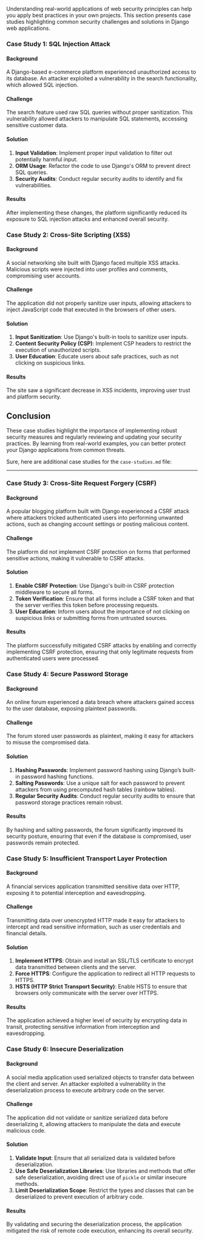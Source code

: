 Understanding real-world applications of web security principles can help you apply best practices in your own projects. This section presents case studies highlighting common security challenges and solutions in Django web applications.

### Case Study 1: SQL Injection Attack

#### Background

A Django-based e-commerce platform experienced unauthorized access to its database. An attacker exploited a vulnerability in the search functionality, which allowed SQL injection.

#### Challenge

The search feature used raw SQL queries without proper sanitization. This vulnerability allowed attackers to manipulate SQL statements, accessing sensitive customer data.

#### Solution

1. **Input Validation**: Implement proper input validation to filter out potentially harmful input.
2. **ORM Usage**: Refactor the code to use Django's ORM to prevent direct SQL queries.
3. **Security Audits**: Conduct regular security audits to identify and fix vulnerabilities.

#### Results

After implementing these changes, the platform significantly reduced its exposure to SQL injection attacks and enhanced overall security.

### Case Study 2: Cross-Site Scripting (XSS)

#### Background

A social networking site built with Django faced multiple XSS attacks. Malicious scripts were injected into user profiles and comments, compromising user accounts.

#### Challenge

The application did not properly sanitize user inputs, allowing attackers to inject JavaScript code that executed in the browsers of other users.

#### Solution

1. **Input Sanitization**: Use Django's built-in tools to sanitize user inputs.
2. **Content Security Policy (CSP)**: Implement CSP headers to restrict the execution of unauthorized scripts.
3. **User Education**: Educate users about safe practices, such as not clicking on suspicious links.

#### Results

The site saw a significant decrease in XSS incidents, improving user trust and platform security.

## Conclusion

These case studies highlight the importance of implementing robust security measures and regularly reviewing and updating your security practices. By learning from real-world examples, you can better protect your Django applications from common threats.

Sure, here are additional case studies for the `case-studies.md` file:

---

### Case Study 3: Cross-Site Request Forgery (CSRF)

#### Background

A popular blogging platform built with Django experienced a CSRF attack where attackers tricked authenticated users into performing unwanted actions, such as changing account settings or posting malicious content.

#### Challenge

The platform did not implement CSRF protection on forms that performed sensitive actions, making it vulnerable to CSRF attacks.

#### Solution

1. **Enable CSRF Protection**: Use Django's built-in CSRF protection middleware to secure all forms.
2. **Token Verification**: Ensure that all forms include a CSRF token and that the server verifies this token before processing requests.
3. **User Education**: Inform users about the importance of not clicking on suspicious links or submitting forms from untrusted sources.

#### Results

The platform successfully mitigated CSRF attacks by enabling and correctly implementing CSRF protection, ensuring that only legitimate requests from authenticated users were processed.

### Case Study 4: Secure Password Storage

#### Background

An online forum experienced a data breach where attackers gained access to the user database, exposing plaintext passwords.

#### Challenge

The forum stored user passwords as plaintext, making it easy for attackers to misuse the compromised data.

#### Solution

1. **Hashing Passwords**: Implement password hashing using Django’s built-in password hashing functions.
2. **Salting Passwords**: Use a unique salt for each password to prevent attackers from using precomputed hash tables (rainbow tables).
3. **Regular Security Audits**: Conduct regular security audits to ensure that password storage practices remain robust.

#### Results

By hashing and salting passwords, the forum significantly improved its security posture, ensuring that even if the database is compromised, user passwords remain protected.

### Case Study 5: Insufficient Transport Layer Protection

#### Background

A financial services application transmitted sensitive data over HTTP, exposing it to potential interception and eavesdropping.

#### Challenge

Transmitting data over unencrypted HTTP made it easy for attackers to intercept and read sensitive information, such as user credentials and financial details.

#### Solution

1. **Implement HTTPS**: Obtain and install an SSL/TLS certificate to encrypt data transmitted between clients and the server.
2. **Force HTTPS**: Configure the application to redirect all HTTP requests to HTTPS.
3. **HSTS (HTTP Strict Transport Security)**: Enable HSTS to ensure that browsers only communicate with the server over HTTPS.

#### Results

The application achieved a higher level of security by encrypting data in transit, protecting sensitive information from interception and eavesdropping.

### Case Study 6: Insecure Deserialization

#### Background

A social media application used serialized objects to transfer data between the client and server. An attacker exploited a vulnerability in the deserialization process to execute arbitrary code on the server.

#### Challenge

The application did not validate or sanitize serialized data before deserializing it, allowing attackers to manipulate the data and execute malicious code.

#### Solution

1. **Validate Input**: Ensure that all serialized data is validated before deserialization.
2. **Use Safe Deserialization Libraries**: Use libraries and methods that offer safe deserialization, avoiding direct use of `pickle` or similar insecure methods.
3. **Limit Deserialization Scope**: Restrict the types and classes that can be deserialized to prevent execution of arbitrary code.

#### Results

By validating and securing the deserialization process, the application mitigated the risk of remote code execution, enhancing its overall security.